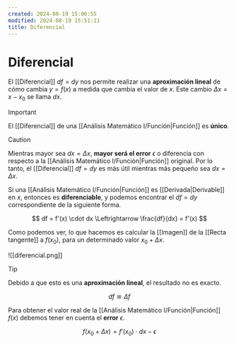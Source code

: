 ```yaml
---
created: 2024-08-19 15:06:55
modified: 2024-08-19 15:51:11
title: Diferencial
---
```


# Diferencial

El [[Diferencial]] $df = dy$ nos permite realizar una **aproximación lineal** de cómo cambia $y = f(x)$ a medida que cambia el valor de $x$. Este cambio $\Delta x = x - x_0$ se llama $dx$.

> [!important]
> El [[Diferencial]] de una [[Análisis Matemático I/Función|Función]] es **único**.

> [!caution]
> Mientras mayor sea $dx = \Delta x$, **mayor será el error** $\epsilon$ o diferencia con respecto a la [[Análisis Matemático I/Función|Función]] original. Por lo tanto, el [[Diferencial]] $df = dy$ es más útil mientras más pequeño sea $dx = \Delta x$.

Si una [[Análisis Matemático I/Función|Función]] es [[Derivada|Derivable]] en $x$, entonces es **diferenciable**, y podemos encontrar el $df = dy$ correspondiente de la siguiente forma.

$$
df = f'(x) \cdot dx \Leftrightarrow \frac{df}{dx} = f'(x)
$$

Como podemos ver, lo que hacemos es calcular la [[Imagen]] de la [[Recta tangente]] a $f(x_0)$, para un determinado valor $x_0 + \Delta x$.

![[diferencial.png]]

> [!tip]
> Debido a que esto es una **aproximación lineal**, el resultado no es exacto.
>
> $$df \cong \Delta f$$
>
> Para obtener el valor real de la [[Análisis Matemático I/Función|Función]] $f(x)$ debemos tener en cuenta el **error** $\epsilon$.
>
> $$f(x_0 + \Delta x) = f'(x_0) \cdot dx - \epsilon$$
